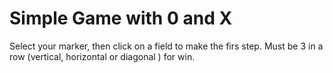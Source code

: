 # Simple Game with 0 and X

Select your marker, then click on a field to make the firs step. Must be 3 in a row (vertical, horizontal or diagonal
) for
 win. 
